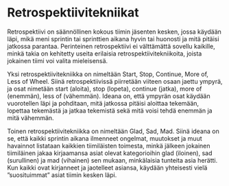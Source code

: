 # Retrospektiivitekniikat

Retrospektiivi on säännöllinen kokous tiimin jäsenten kesken, 
jossa käydään läpi, mikä meni sprintin tai sprinttien aikana hyvin 
tai huonosti ja mitä pitäisi jatkossa parantaa. Perinteinen retrospektiivi 
ei välttämättä sovellu kaikille, minkä takia on kehitetty useita erilaisia 
retrospektiivitekniikoita, joista jokainen tiimi voi valita mieleisensä.


Yksi retrospektiivitekniikka on nimeltään Start, Stop, Continue, More of, 
Less of Wheel. Siinä retrospektiivissä piirretään viiteen osaan jaettu 
ympyrä, ja osat nimetään start (aloita), stop (lopeta), continue (jatka), 
more of (enemmän), less of (vähemmän). Ideana on, että ympyrän osat käydään 
vuorotellen läpi ja pohditaan, mitä jatkossa pitäisi aloittaa tekemään, 
lopettaa tekemästä ja jatkaa tekemistä sekä mitä voisi tehdä enemmän ja 
mitä vähemmän.


Toinen retrospektiivitekniikka on nimeltään Glad, Sad, Mad. Siinä ideana on 
se, että kaikki sprintin aikana ilmenneet ongelmat, muutokset ja muut 
havainnot listataan kaikkien tiimiläisten toimesta, minkä jälkeen jokainen 
tiimiläinen jakaa kirjaamansa asiat olevat kategorioihin glad (iloinen), 
sad (surullinen) ja mad (vihainen) sen mukaan, minkälaisia tunteita asia 
herätti. Kun kaikki ovat kirjanneet ja jaotelleet asiansa, käydään yhteisesti 
vielä ”suosituimmat” asiat tiimin kesken läpi.
